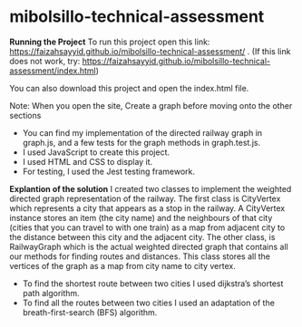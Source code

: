 # mibolsillo-technical-assessment
 
**Running the Project**
To run this project open this link: https://faizahsayyid.github.io/mibolsillo-technical-assessment/ . 
(If this link does not work, try: https://faizahsayyid.github.io/mibolsillo-technical-assessment/index.html)

You can also download this project and open the index.html file.

Note: When you open the site, Create a graph before moving onto the other sections

- You can find my implementation of the directed railway graph in graph.js, and a few tests for the graph methods in graph.test.js.
- I used JavaScript to create this project.
- I used HTML and CSS to display it. 
- For testing, I used the Jest testing framework. 

**Explantion of the solution**
I created two classes to implement the weighted directed graph representation of the railway. The first class is CityVertex which represents a city that appears as a stop in the railway. A CityVertex instance stores an item (the city name) and the neighbours of that city (cities that you can travel to with one train) as a map from adjacent city to the distance between this city and the adjacent city. The other class, is RailwayGraph which is the actual weighted directed graph that contains all our methods for finding routes and distances. This class stores all the vertices of the graph as a map from city name to city vertex. 

- To find the shortest route between two cities I used dijkstra’s shortest path algorithm.
- To find all the routes between two cities I used an adaptation of the breath-first-search (BFS) algorithm.

